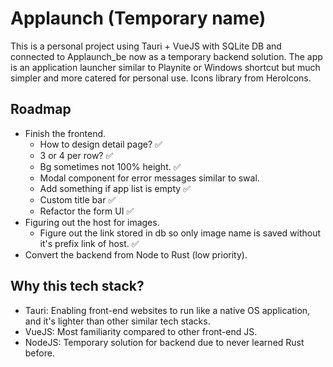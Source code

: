 # Applaunch (Temporary name)

This is a personal project using Tauri + VueJS with SQLite DB and connected to Applaunch_be now as a temporary backend solution. The app is an application launcher similar to Playnite or Windows shortcut but much simpler and more catered for personal use. Icons library from HeroIcons.

## Roadmap

- Finish the frontend.
  - How to design detail page? :white_check_mark:
  - 3 or 4 per row? :white_check_mark:
  - Bg sometimes not 100% height. :white_check_mark:
  - Modal component for error messages similar to swal.
  - Add something if app list is empty :white_check_mark:
  - Custom title bar :white_check_mark:
  - Refactor the form UI :white_check_mark:
- Figuring out the host for images.
  - Figure out the link stored in db so only image name is saved without it's prefix link of host. :white_check_mark:
- Convert the backend from Node to Rust (low priority).

## Why this tech stack?

- Tauri: Enabling front-end websites to run like a native OS application, and it's lighter than other similar tech stacks.
- VueJS: Most familiarity compared to other front-end JS.
- NodeJS: Temporary solution for backend due to never learned Rust before.
